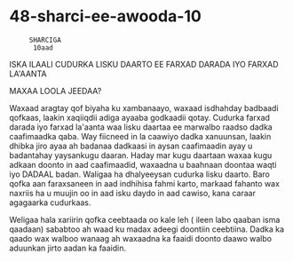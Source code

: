 # 48-sharci-ee-awooda-10


         SHARCIGA
          10aad
          
          
          
   ISKA ILAALI CUDURKA LISKU DAARTO EE FARXAD DARADA IYO FARXAD LA'AANTA
   
   
   MAXAA LOOLA JEEDAA?
   
 Waxaad aragtay qof biyaha ku xambanaayo, waxaad isdhahday badbaadi qofkaas, laakin xaqiiqdii adiga ayaaba godkaadii qotay.     Cudurka farxad darada iyo farxad la'aanta waa lisku daartaa ee marwalbo raadso dadka caafimaadka qaba. Way fiicneed in la caawiyo dadka xanuunsan, laakin dhibka jiro ayaa ah badanaa dadkaasi in aysan caafimaadin ayay u badantahay yaysankugu daaran. Haday mar kugu daartaan waxaa kugu adkaan doonto in aad caafimaadid, waxaadna u baahnaan doontaa waqti iyo DADAAL badan. Waligaa ha dhalyeeysan cudurka lisku daarto. Baro qofka aan faraxsaneen in aad indhihisa fahmi karto, markaad fahanto wax naxriis ha u muujin oo in aad isku daydo in aad cawiso, kana caraar agagaarka cudurkaas.
 
 Weligaa hala xariirin qofka ceebtaada oo kale leh ( ileen labo qaaban isma qaadaan) sababtoo ah waad ku madax adeegi doontiin ceebtiina. Dadka ka qaado wax walboo wanaag ah waxaadna ka faaidi doonto daawo walbo aduunkan jirto aadan ka faaidin.
